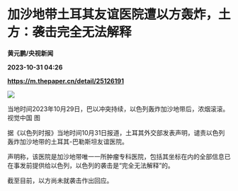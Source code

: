 # 加沙地带土耳其友谊医院遭以方轰炸，土方：袭击完全无法解释
**黄元鹏/央视新闻**

**2023-10-31 04:26**

**https://m.thepaper.cn/detail/25126191**

![](https://imagecloud.thepaper.cn/thepaper/image/276/340/299.png)

当地时间2023年10月29日，巴以冲突持续，以色列轰炸加沙地带后，浓烟滚滚。视觉中国 图

据《以色列时报》当地时间10月31日报道，土耳其外交部发表声明，谴责以色列轰炸加沙地带的土耳其-巴勒斯坦友谊医院。

声明称，该医院是加沙地带唯一一所肿瘤专科医院，包括其坐标在内的全部信息已在事发前提供给以色列，以色列的袭击是“完全无法解释”的。

截至目前，以方尚未就袭击作出回应。